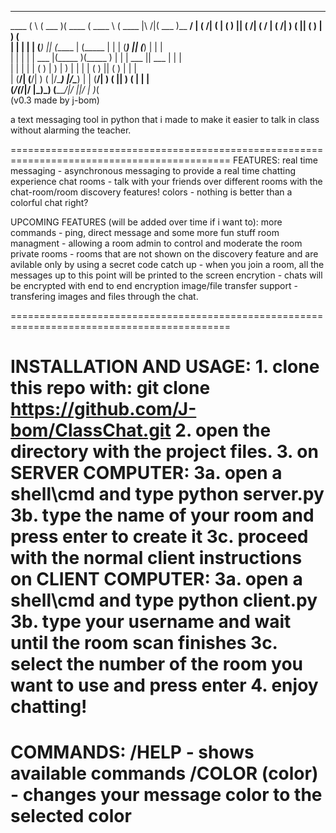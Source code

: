  _______  _        _______  _______  _______     _______           _______ _________
  ____ \( \      (  ___  )(  ____ \(  ____ \   (  ____ \|\     /|(  ___  )\__   __/
| (    \/| (      | (   ) || (    \/| (    \/   | (    \/| )   ( || (   ) |   ) (   
| |      | |      | (___) || (_____ | (_____    | |      | (___) || (___) |   | |   
| |      | |      |  ___  |(_____  )(_____  )   | |      |  ___  ||  ___  |   | |   
| |      | |      | (   ) |      ) |      ) |   | |      | (   ) || (   ) |   | |   
| (____/\| (____/\| )   ( |/\____) |/\____) |   | (____/\| )   ( || )   ( |   | |   
(_______/(_______/|/     \|\_______)\_______)   (_______/|/     \||/     \|   )_(   
                             (v0.3 made by j-bom)                        

a text messaging tool in python that i made to make it easier to talk in class without alarming the teacher.

============================================================================================
FEATURES:
  real time messaging - asynchronous messaging to provide a real time chatting experience
  chat rooms - talk with your friends over different rooms with the chat-room/room discovery features!
  colors - nothing is better than a colorful chat right?

UPCOMING FEATURES (will be added over time if i want to):
  more commands - ping, direct message and some more fun stuff
  room managment - allowing a room admin to control and moderate the room
  private rooms - rooms that are not shown on the discovery feature and are avilable only by using a secret code
  catch up - when you join a room, all the messages up to this point will be printed to the screen
  encrytion - chats will be encrypted with end to end encryption
  image/file transfer support - transfering images and files through the chat.

============================================================================================

  INSTALLATION AND USAGE:
    1. clone this repo with: git clone https://github.com/J-bom/ClassChat.git
    2. open the directory with the project files.
    3.
    on SERVER COMPUTER:
      3a. open a shell\cmd and type python server.py
      3b. type the name of your room and press enter to create it
      3c. proceed with the normal client instructions
    on CLIENT COMPUTER:
      3a. open a shell\cmd and type python client.py
      3b. type your username and wait until the room scan finishes
      3c. select the number of the room you want to use and press enter
    4. enjoy chatting!
============================================================================================
COMMANDS:
  /HELP - shows available commands
  /COLOR (color) - changes your message color to the selected color
============================================================================================
